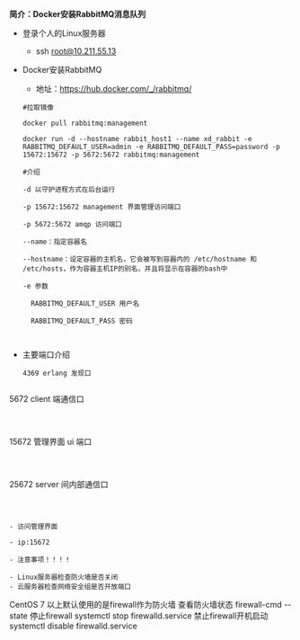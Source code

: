 **简介：Docker安装RabbitMQ消息队列**

- 登录个人的Linux服务器

  - ssh root@10.211.55.13

- Docker安装RabbitMQ

  - 地址：https://hub.docker.com/_/rabbitmq/

  ```
  #拉取镜像
  ```

  ```
  docker pull rabbitmq:management
  
  docker run -d --hostname rabbit_host1 --name xd_rabbit -e RABBITMQ_DEFAULT_USER=admin -e RABBITMQ_DEFAULT_PASS=password -p 15672:15672 -p 5672:5672 rabbitmq:management
  ```
  
  ```
  #介绍
  ```
  
  ```
  -d 以守护进程方式在后台运行
  ```
  
  ```
  -p 15672:15672 management 界面管理访问端口
  ```
  
  ```
  -p 5672:5672 amqp 访问端口
  ```
  
  ```
  --name：指定容器名
  ```
  
  ```
  --hostname：设定容器的主机名，它会被写到容器内的 /etc/hostname 和 /etc/hosts，作为容器主机IP的别名，并且将显示在容器的bash中
  ```
  
  ```
  -e 参数
  ```
  
  ```
    RABBITMQ_DEFAULT_USER 用户名
  ```
  
  ```
    RABBITMQ_DEFAULT_PASS 密码
  ```
  
  ```
  
  ```
  
  ```
  
  ```
  
- 主要端口介绍

  ```
  4369 erlang 发现口
  ```

  
  
  ```
5672 client 端通信口
  ```
  
  

  ```
  15672 管理界面 ui 端口
  ```

  
  
  ```
25672 server 间内部通信口
  ```
  
   

- 访问管理界面

  - ip:15672

- 注意事项！！！！

  - Linux服务器检查防火墙是否关闭
  - 云服务器检查网络安全组是否开放端口

  ```
  CentOS 7 以上默认使用的是firewall作为防火墙
  查看防火墙状态
  firewall-cmd --state
  停止firewall
  systemctl stop firewalld.service
  禁止firewall开机启动
  systemctl disable firewalld.service
  ```